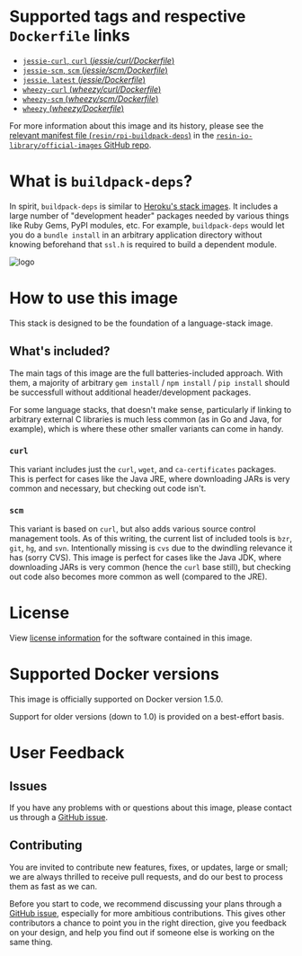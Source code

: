 # Supported tags and respective `Dockerfile` links

-	[`jessie-curl`, `curl` (*jessie/curl/Dockerfile*)](https://github.com/resin-io-library/buildpack-deps/blob/550c14ae65dc2c3529167f1f6b7bf41ac5a8a626/jessie/curl/Dockerfile)
-	[`jessie-scm`, `scm` (*jessie/scm/Dockerfile*)](https://github.com/resin-io-library/buildpack-deps/blob/550c14ae65dc2c3529167f1f6b7bf41ac5a8a626/jessie/scm/Dockerfile)
-	[`jessie`, `latest` (*jessie/Dockerfile*)](https://github.com/resin-io-library/buildpack-deps/blob/550c14ae65dc2c3529167f1f6b7bf41ac5a8a626/jessie/Dockerfile)
-	[`wheezy-curl` (*wheezy/curl/Dockerfile*)](https://github.com/resin-io-library/buildpack-deps/blob/550c14ae65dc2c3529167f1f6b7bf41ac5a8a626/wheezy/curl/Dockerfile)
-	[`wheezy-scm` (*wheezy/scm/Dockerfile*)](https://github.com/resin-io-library/buildpack-deps/blob/550c14ae65dc2c3529167f1f6b7bf41ac5a8a626/wheezy/scm/Dockerfile)
-	[`wheezy` (*wheezy/Dockerfile*)](https://github.com/resin-io-library/buildpack-deps/blob/550c14ae65dc2c3529167f1f6b7bf41ac5a8a626/wheezy/Dockerfile)

For more information about this image and its history, please see the [relevant manifest file (`resin/rpi-buildpack-deps`)](https://github.com/resin-io-library/official-images/blob/master/library/rpi-buildpack-deps) in the [`resin-io-library/official-images` GitHub repo](https://github.com/resin-io-library/official-images).

# What is `buildpack-deps`?

In spirit, `buildpack-deps` is similar to [Heroku's stack images](https://github.com/heroku/stack-images/blob/master/bin/cedar.sh). It includes a large number of "development header" packages needed by various things like Ruby Gems, PyPI modules, etc. For example, `buildpack-deps` would let you do a `bundle install` in an arbitrary application directory without knowing beforehand that `ssl.h` is required to build a dependent module.

![logo](https://raw.githubusercontent.com/resin-io-library/docs/master/rpi-buildpack-deps/logo.png)

# How to use this image

This stack is designed to be the foundation of a language-stack image.

## What's included?

The main tags of this image are the full batteries-included approach. With them, a majority of arbitrary `gem install` / `npm install` / `pip install` should be successfull without additional header/development packages.

For some language stacks, that doesn't make sense, particularly if linking to arbitrary external C libraries is much less common (as in Go and Java, for example), which is where these other smaller variants can come in handy.

### `curl`

This variant includes just the `curl`, `wget`, and `ca-certificates` packages. This is perfect for cases like the Java JRE, where downloading JARs is very common and necessary, but checking out code isn't.

### `scm`

This variant is based on `curl`, but also adds various source control management tools. As of this writing, the current list of included tools is `bzr`, `git`, `hg`, and `svn`. Intentionally missing is `cvs` due to the dwindling relevance it has (sorry CVS). This image is perfect for cases like the Java JDK, where downloading JARs is very common (hence the `curl` base still), but checking out code also becomes more common as well (compared to the JRE).

# License

View [license information](https://www.debian.org/social_contract#guidelines) for the software contained in this image.

# Supported Docker versions

This image is officially supported on Docker version 1.5.0.

Support for older versions (down to 1.0) is provided on a best-effort basis.

# User Feedback

## Issues

If you have any problems with or questions about this image, please contact us through a [GitHub issue](https://github.com/resin-io-library/buildpack-deps/issues).

## Contributing

You are invited to contribute new features, fixes, or updates, large or small; we are always thrilled to receive pull requests, and do our best to process them as fast as we can.

Before you start to code, we recommend discussing your plans through a [GitHub issue](https://github.com/resin-io-library/buildpack-deps/issues), especially for more ambitious contributions. This gives other contributors a chance to point you in the right direction, give you feedback on your design, and help you find out if someone else is working on the same thing.
